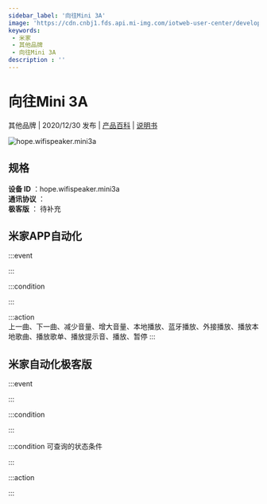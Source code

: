 ```yaml
---
sidebar_label: '向往Mini 3A'
image: 'https://cdn.cnbj1.fds.api.mi-img.com/iotweb-user-center/developer_1679048937498UJAUYfxE.png?GalaxyAccessKeyId=AKVGLQWBOVIRQ3XLEW&Expires=9223372036854775807&Signature=AvhqvwwfFcA+JEDm2fym41lbDCc='
keywords: 
 - 米家
 - 其他品牌
 - 向往Mini 3A
description : ''
---
```

# 向往Mini 3A

其他品牌 | 2020/12/30 发布 | [产品百科](https://home.mi.com/webapp/content/baike/product/index.html?model=hope.wifispeaker.mini3a/) | [说明书](https://home.mi.com/views/introduction.html?model=hope.wifispeaker.mini3a&region=cn)

![hope.wifispeaker.mini3a](https://cdn.cnbj1.fds.api.mi-img.com/iotweb-user-center/developer_1679048937498UJAUYfxE.png?GalaxyAccessKeyId=AKVGLQWBOVIRQ3XLEW&Expires=9223372036854775807&Signature=AvhqvwwfFcA+JEDm2fym41lbDCc=)

## 规格  
> 
**设备 ID** ：hope.wifispeaker.mini3a  
**通讯协议** ：  
**极客版**  ： 待补充 


## 米家APP自动化  

:::event  

:::

:::condition  

:::

:::action   
上一曲、下一曲、减少音量、增大音量、本地播放、蓝牙播放、外接播放、播放本地歌曲、播放歌单、播放提示音、播放、暂停
:::

## 米家自动化极客版  

:::event  

:::

:::condition  

:::

:::condition 可查询的状态条件  

:::

:::action  

:::

        
